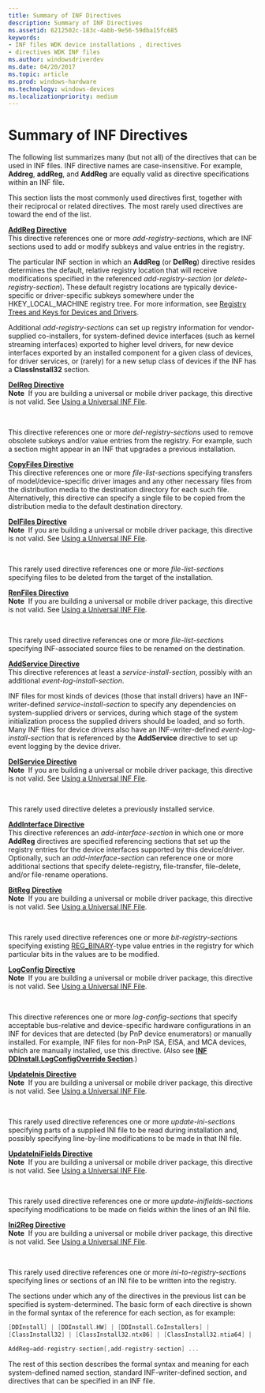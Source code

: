 ```yaml
---
title: Summary of INF Directives
description: Summary of INF Directives
ms.assetid: 6212502c-183c-4abb-9e56-59dba15fc685
keywords:
- INF files WDK device installations , directives
- directives WDK INF files
ms.author: windowsdriverdev
ms.date: 04/20/2017
ms.topic: article
ms.prod: windows-hardware
ms.technology: windows-devices
ms.localizationpriority: medium
---
```


# Summary of INF Directives





The following list summarizes many (but not all) of the directives that can be used in INF files. INF directive names are case-insensitive. For example, **Addreg**, **addReg**, and **AddReg** are equally valid as directive specifications within an INF file.

This section lists the most commonly used directives first, together with their reciprocal or related directives. The most rarely used directives are toward the end of the list.

<a href="" id="addreg-directive"></a>[**AddReg Directive**](inf-addreg-directive.md)  
This directive references one or more *add-registry-section*s, which are INF sections used to add or modify subkeys and value entries in the registry.

The particular INF section in which an **AddReg** (or **DelReg**) directive resides determines the default, relative registry location that will receive modifications specified in the referenced *add-registry-section* (or *delete-registry-section*). These default registry locations are typically device-specific or driver-specific subkeys somewhere under the HKEY_LOCAL_MACHINE registry tree. For more information, see [Registry Trees and Keys for Devices and Drivers](registry-trees-and-keys.md).

Additional *add-registry-sections* can set up registry information for vendor-supplied co-installers, for system-defined device interfaces (such as kernel streaming interfaces) exported to higher level drivers, for new device interfaces exported by an installed component for a given class of devices, for driver services, or (rarely) for a new setup class of devices if the INF has a **ClassInstall32** section.

<a href="" id="delreg-directive"></a>[**DelReg Directive**](inf-delreg-directive.md)  
**Note**  If you are building a universal or mobile driver package, this directive is not valid. See [Using a Universal INF File](using-a-universal-inf-file.md).

 

This directive references one or more *del-registry-section*s used to remove obsolete subkeys and/or value entries from the registry. For example, such a section might appear in an INF that upgrades a previous installation.

<a href="" id="copyfiles-directive"></a>[**CopyFiles Directive**](inf-copyfiles-directive.md)  
This directive references one or more *file-list-section*s specifying transfers of model/device-specific driver images and any other necessary files from the distribution media to the destination directory for each such file. Alternatively, this directive can specify a single file to be copied from the distribution media to the default destination directory.

<a href="" id="delfiles-directive"></a>[**DelFiles Directive**](inf-delfiles-directive.md)  
**Note**  If you are building a universal or mobile driver package, this directive is not valid. See [Using a Universal INF File](using-a-universal-inf-file.md).

 

This rarely used directive references one or more *file-list-section*s specifying files to be deleted from the target of the installation.

<a href="" id="renfiles-directive"></a>[**RenFiles Directive**](inf-renfiles-directive.md)  
**Note**  If you are building a universal or mobile driver package, this directive is not valid. See [Using a Universal INF File](using-a-universal-inf-file.md).

 

This rarely used directive references one or more *file-list-section*s specifying INF-associated source files to be renamed on the destination.

<a href="" id="addservice-directive"></a>[**AddService Directive**](inf-addservice-directive.md)  
This directive references at least a *service-install-section*, possibly with an additional *event-log-install-section*.

INF files for most kinds of devices (those that install drivers) have an INF-writer-defined *service-install-section* to specify any dependencies on system-supplied drivers or services, during which stage of the system initialization process the supplied drivers should be loaded, and so forth. Many INF files for device drivers also have an INF-writer-defined *event-log-install-section* that is referenced by the **AddService** directive to set up event logging by the device driver.

<a href="" id="delservice-directive"></a>[**DelService Directive**](inf-delservice-directive.md)  
**Note**  If you are building a universal or mobile driver package, this directive is not valid. See [Using a Universal INF File](using-a-universal-inf-file.md).

 

This rarely used directive deletes a previously installed service.

<a href="" id="addinterface-directive"></a>[**AddInterface Directive**](inf-addinterface-directive.md)  
This directive references an *add-interface-section* in which one or more **AddReg** directives are specified referencing sections that set up the registry entries for the device interfaces supported by this device/driver. Optionally, such an *add-interface-section* can reference one or more additional sections that specify delete-registry, file-transfer, file-delete, and/or file-rename operations.

<a href="" id="bitreg-directive"></a>[**BitReg Directive**](inf-bitreg-directive.md)  
**Note**  If you are building a universal or mobile driver package, this directive is not valid. See [Using a Universal INF File](using-a-universal-inf-file.md).

 

This rarely used directive references one or more *bit-registry-section*s specifying existing [REG_BINARY](https://docs.microsoft.com/windows/desktop/SysInfo/registry-value-types)-type value entries in the registry for which particular bits in the values are to be modified.

<a href="" id="logconfig-directive"></a>[**LogConfig Directive**](inf-logconfig-directive.md)  
**Note**  If you are building a universal or mobile driver package, this directive is not valid. See [Using a Universal INF File](using-a-universal-inf-file.md).

 

This directive references one or more *log-config-section*s that specify acceptable bus-relative and device-specific hardware configurations in an INF for devices that are detected (by PnP device enumerators) or manually installed. For example, INF files for non-PnP ISA, EISA, and MCA devices, which are manually installed, use this directive. (Also see [**INF DDInstall.LogConfigOverride Section**](inf-ddinstall-logconfigoverride-section.md).)

<a href="" id="updateinis-directive"></a>[**UpdateInis Directive**](inf-updateinis-directive.md)  
**Note**  If you are building a universal or mobile driver package, this directive is not valid. See [Using a Universal INF File](using-a-universal-inf-file.md).

 

This rarely used directive references one or more *update-ini-section*s specifying parts of a supplied INI file to be read during installation and, possibly specifying line-by-line modifications to be made in that INI file.

<a href="" id="updateinifields-directive"></a>[**UpdateIniFields Directive**](inf-updateinifields-directive.md)  
**Note**  If you are building a universal or mobile driver package, this directive is not valid. See [Using a Universal INF File](using-a-universal-inf-file.md).

 

This rarely used directive references one or more *update-inifields-section*s specifying modifications to be made on fields within the lines of an INI file.

<a href="" id="ini2reg-directive"></a>[**Ini2Reg Directive**](inf-ini2reg-directive.md)  
**Note**  If you are building a universal or mobile driver package, this directive is not valid. See [Using a Universal INF File](using-a-universal-inf-file.md).

 

This rarely used directive references one or more *ini-to-registry-section*s specifying lines or sections of an INI file to be written into the registry.

The sections under which any of the directives in the previous list can be specified is system-determined. The basic form of each directive is shown in the formal syntax of the reference for each section, as for example:

```cpp
[DDInstall] | [DDInstall.HW] | [DDInstall.CoInstallers] | 
[ClassInstall32] | [ClassInstall32.ntx86] | [ClassInstall32.ntia64] | [ClassInstall32.ntamd64]

AddReg=add-registry-section[,add-registry-section] ...
```

The rest of this section describes the formal syntax and meaning for each system-defined named section, standard INF-writer-defined section, and directives that can be specified in an INF file.

 

 





